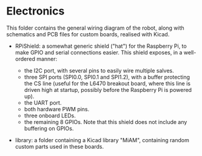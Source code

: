 # Electronics

This folder contains the general wiring diagram of the robot, along with schematics and PCB files for custom boards,
realised with Kicad.

 - RPiShield: a somewhat generic shield ("hat") for the Raspberry Pi, to make GPIO and serial connections easier. This
 shield exposes, in a well-ordered manner:
	- the I2C port, with several pins to easily wire multiple salves.
	- three SPI ports (SPI0.0, SPI0.1 and SPI1.2), with a buffer protecting the CS line (useful for the L6470 breakout board,
	where this line is driven high at startup, possibly before the Raspberry Pi is powered up).
	- the UART port.
	- both hardware PWM pins.
	- three onboard LEDs.
	- the remaining 8 GPIOs.
 Note that this shield does not include any buffering on GPIOs.

 - library: a folder containing a Kicad library "MiAM", containing random custom parts used in these boards.

